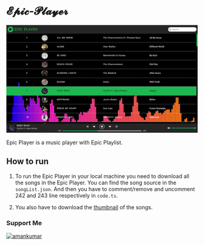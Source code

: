 # 𝓔𝓹𝓲𝓬-𝓟𝓵𝓪𝔂𝓮𝓻

[![Alt Text](epic-player.gif)](http://epicplayer.cf)

Epic Player is a music player with Epic Playlist.

## How to run

1. To run the Epic Player in your local machine you need to download all the songs in the Epic Player.
You can find the song source in the `songList.json`. And then you have to comment/remove and uncomment 242 and 243 line respectively in `code.ts`.

1. You also have to download the [thumbnail](https://bit.ly/37EY20M) of the songs.

### Support Me

[<img src="https://cdn.buymeacoffee.com/buttons/v2/default-yellow.png" height="50" width="210" alt="amankumar" />](https://www.buymeacoffee.com/amankumar)
